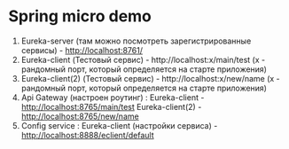 # Spring micro demo   
1) Eureka-server (там можно посмотреть зарегистрированные сервисы) - [http://localhost:8761/](http://localhost:8761/)  
2) Eureka-client (Тестовый сервис) - http://localhost:х/main/test (х - рандомный порт, который определяется на старте приложения)
3) Eureka-client(2) (Тестовый сервис) - http://localhost:х/new/name (х - рандомный порт, который определяется на старте приложения)
4) Api Gateway (настроен роутинг) :
   Eureka-client - [http://localhost:8765/main/test](http://localhost:8765/main/test) 
   Eureka-client(2) - [http://localhost:8765/new/name](http://localhost:8765/new/name) 
5) Config service :
   Eureka-client (настройки сервиса) - [http://localhost:8888/eclient/default](http://localhost:8888/eclient/default)   



